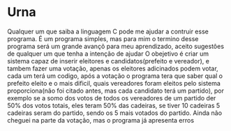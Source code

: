 # Urna
Qualquer um que saiba a linguagem C pode me ajudar a contruir esse programa. É um programa simples, mas para mim o termino
desse programa será um grande avançõ para meu aprendizado, aceito sugestôes de qualquer um que tenha a intenção de ajudar
  O obejetivo é criar um sistema capaz de inserir eleitores e candidatos(prefeito e vereador), e tambem fazer uma votação, apenas os eleitores adicinados podem votar, cada um terá um codigo, após a votação o programa tera que saber qual o prefeito eleito e o mais dificil, quais vereadores foram eleitos pelo sistema proporciona(não foi citado antes, mas cada candidato terá um partido), por exemplo se a somo dos votos de todos os vereadores de um partido der 50% dos votos totais, eles teram 50% das cadeiras, se tiver 10 cadeiras 5 cadeiras seram do partido, sendo os 5 mais votados do partido.
  Ainda não cheguei na parte da votação, mas o programa já apresenta erros
